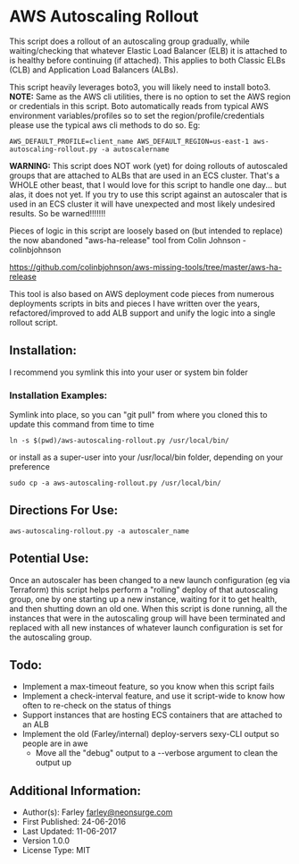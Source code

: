 # AWS Autoscaling Rollout

This script does a rollout of an autoscaling group gradually, while waiting/checking
that whatever Elastic Load Balancer (ELB) it is attached to is healthy before
continuing (if attached).  This applies to both Classic ELBs (CLB) and Application Load Balancers (ALBs).

This script heavily leverages boto3, you will likely need to install boto3.  **NOTE:** Same as the AWS cli utilities, there is no option to set the AWS region or credentials in this script.  Boto automatically reads from typical AWS environment variables/profiles so to set the region/profile/credentials please use the typical aws cli methods to do so.  Eg:

```AWS_DEFAULT_PROFILE=client_name AWS_DEFAULT_REGION=us-east-1 aws-autoscaling-rollout.py -a autoscalername```

**WARNING:** This script does NOT work (yet) for doing rollouts of autoscaled groups that are
         attached to ALBs that are used in an ECS cluster.  That's a WHOLE other beast,
         that I would love for this script to handle one day... but alas, it does not yet.
         If you try to use this script against an autoscaler that is used in an ECS cluster
         it will have unexpected and most likely undesired results.  So be warned!!!!!!!

Pieces of logic in this script are loosely based on (but intended to replace) the
now abandoned "aws-ha-release" tool from Colin Johnson - colinbjohnson

https://github.com/colinbjohnson/aws-missing-tools/tree/master/aws-ha-release

This tool is also based on AWS deployment code pieces from numerous deployments scripts in
bits and pieces I have written over the years, refactored/improved to add ALB support and unify
the logic into a single rollout script.

## Installation:
I recommend you symlink this into your user or system bin folder

### Installation Examples:

Symlink into place, so you can "git pull" from where you cloned this to update this command from time to time
```
ln -s $(pwd)/aws-autoscaling-rollout.py /usr/local/bin/
```
or install as a super-user into your /usr/local/bin folder, depending on your preference
```
sudo cp -a aws-autoscaling-rollout.py /usr/local/bin/
```

## Directions For Use:
```
aws-autoscaling-rollout.py -a autoscaler_name
```

## Potential Use:
Once an autoscaler has been changed to a new launch configuration (eg via Terraform) this script helps perform a "rolling" deploy of that autoscaling group, one by one starting up a new instance, waiting for it to get health, and then shutting down an old one.  When this script is done running, all the instances that were in the autoscaling group will have been terminated and replaced with all new instances of whatever launch configuration is set for the autoscaling group.


## Todo:
* Implement a max-timeout feature, so you know when this script fails
* Implement a check-interval feature, and use it script-wide to know how often to re-check on the status of things
* Support instances that are hosting ECS containers that are attached to an ALB
* Implement the old (Farley/internal) deploy-servers sexy-CLI output so people are in awe
  * Move all the "debug" output to a --verbose argument to clean the output up


## Additional Information:
- Author(s): Farley farley@neonsurge.com
- First Published: 24-06-2016
- Last Updated: 11-06-2017
- Version 1.0.0
- License Type: MIT
